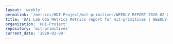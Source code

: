 ```yaml
---
layout: 'weekly'
permalink: '/metrics/HDI-Project/mit-primitives/WEEKLY-REPORT-2020-02-09'
title: 'DAI Lab OSS Metrics Metrics report for mit-primitives | WEEKLY-REPORT-2020-02-09'
organization: 'HDI-Project'
repository: 'mit-primitives'
current_date: '2020-02-09'
---
```

